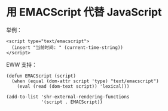 # 用 EMACScript 代替 JavaScript

举例：

    <script type="text/emacscript">
      (insert "当前时间: " (current-time-string))
    </script>

EWW 支持：

``` emacs-lisp
(defun EMACScript (script)
  (when (equal (dom-attr script 'type) "text/emacscript")
    (eval (read (dom-text script)) 'lexical)))

(add-to-list 'shr-external-rendering-functions
             '(script . EMACScript))
```
